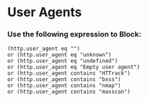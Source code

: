 # User Agents

### Use the following expression to Block:

```
(http.user_agent eq "")
or (http.user_agent eq "unknown")
or (http.user_agent eq "undefined")
or (http.user_agent eq "Empty user agent")
or (http.user_agent contains "HTTrack")
or (http.user_agent contains "bxss")
or (http.user_agent contains "nmap")
or (http.user_agent contains "masscan")
```
